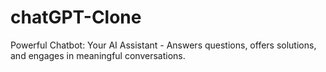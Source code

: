 # chatGPT-Clone
Powerful Chatbot: Your AI Assistant - Answers questions, offers solutions, and engages in meaningful conversations.
